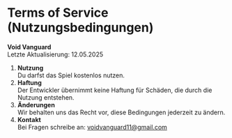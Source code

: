 # Terms of Service (Nutzungsbedingungen)

**Void Vanguard**  
Letzte Aktualisierung: 12.05.2025

1. **Nutzung**  
   Du darfst das Spiel kostenlos nutzen.  
2. **Haftung**  
   Der Entwickler übernimmt keine Haftung für Schäden, die durch die Nutzung entstehen.  
3. **Änderungen**  
   Wir behalten uns das Recht vor, diese Bedingungen jederzeit zu ändern.  
4. **Kontakt**  
   Bei Fragen schreibe an: voidvanguard11@gmail.com

